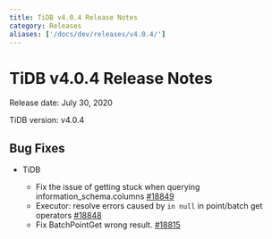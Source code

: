 ```yaml
---
title: TiDB v4.0.4 Release Notes
category: Releases
aliases: ['/docs/dev/releases/v4.0.4/']
---
```


# TiDB v4.0.4 Release Notes

Release date: July 30, 2020

TiDB version: v4.0.4

## Bug Fixes

+ TiDB

    - Fix the issue of getting stuck when querying information_schema.columns [#18849](https://github.com/pingcap/tidb/pull/18849)
    - Executor: resolve errors caused by `in null` in point/batch get operators [#18848](https://github.com/pingcap/tidb/pull/18848)
    - Fix BatchPointGet wrong result. [#18815](https://github.com/pingcap/tidb/pull/18815)
